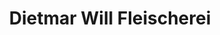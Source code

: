 ---
title: "Dietmar Will Fleischerei"
url: /strausberg/dietmar-will-fleischerei/
shop: Metzgerei
---